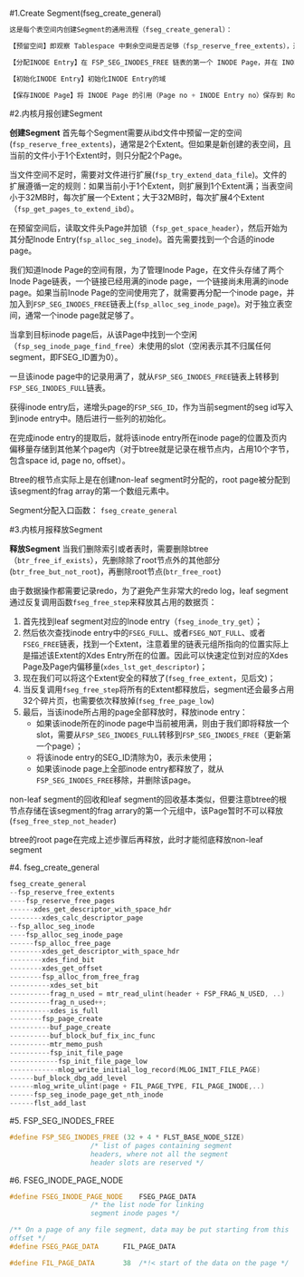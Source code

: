 #1.Create Segment(fseg_create_general)

```cpp
这是每个表空间内创建Segment的通用流程（fseg_create_general）：

【预留空间】即观察 Tablespace 中剩余空间是否足够（fsp_reserve_free_extents），通常是 2 Extent（如果*.ibd小于1个Extent，预留2 Page）

【分配INODE Entry】在 FSP_SEG_INODES_FREE 链表的第一个 INODE Page，并在 INODE Page 中寻找未使用的 INODE Entry（FSED_ID == 0）

【初始化INODE Entry】初始化INODE Entry的域

【保存INODE Page】将 INODE Page 的引用（Page no + INODE Entry no）保存到 Root Page 内（PAGE_BTR_SEG_LEAF / PAGE_BTR_SEG_TOP）
```

#2.内核月报创建Segment

**创建Segment** 首先每个Segment需要从ibd文件中预留一定的空间(`fsp_reserve_free_extents`)，通常是2个Extent。但如果是新创建的表空间，且当前的文件小于1个Extent时，则只分配2个Page。

当文件空间不足时，需要对文件进行扩展(`fsp_try_extend_data_file`)。文件的扩展遵循一定的规则：如果当前小于1个Extent，则扩展到1个Extent满；当表空间小于32MB时，每次扩展一个Extent；大于32MB时，每次扩展4个Extent（`fsp_get_pages_to_extend_ibd`）。

在预留空间后，读取文件头Page并加锁（`fsp_get_space_header`），然后开始为其分配Inode Entry(`fsp_alloc_seg_inode`)。首先需要找到一个合适的inode page。

我们知道Inode Page的空间有限，为了管理Inode Page，在文件头存储了两个Inode Page链表，一个链接已经用满的inode page，一个链接尚未用满的inode page。如果当前Inode Page的空间使用完了，就需要再分配一个inode page，并加入到`FSP_SEG_INODES_FREE`链表上(`fsp_alloc_seg_inode_page`)。对于独立表空间，通常一个inode page就足够了。

当拿到目标inode page后，从该Page中找到一个空闲（`fsp_seg_inode_page_find_free`）未使用的slot（空闲表示其不归属任何segment，即FSEG\_ID置为0）。

一旦该inode page中的记录用满了，就从`FSP_SEG_INODES_FREE`链表上转移到`FSP_SEG_INODES_FULL`链表。

获得inode entry后，递增头page的`FSP_SEG_ID`，作为当前segment的seg id写入到inode entry中。随后进行一些列的初始化。

在完成inode entry的提取后，就将该inode entry所在inode page的位置及页内偏移量存储到其他某个page内（对于btree就是记录在根节点内，占用10个字节，包含space id, page no, offset）。

Btree的根节点实际上是在创建non-leaf segment时分配的，root page被分配到该segment的frag array的第一个数组元素中。

Segment分配入口函数： `fseg_create_general`

#3.内核月报释放Segment

**释放Segment** 当我们删除索引或者表时，需要删除btree（`btr_free_if_exists`），先删除除了root节点外的其他部分(`btr_free_but_not_root`)，再删除root节点(`btr_free_root`)

由于数据操作都需要记录redo，为了避免产生非常大的redo log，leaf segment通过反复调用函数`fseg_free_step`来释放其占用的数据页：

1.  首先找到leaf segment对应的Inode entry（`fseg_inode_try_get`）；
2.  然后依次查找inode entry中的`FSEG_FULL`、或者`FSEG_NOT_FULL`、或者`FSEG_FREE`链表，找到一个Extent，注意着里的链表元组所指向的位置实际上是描述该Extent的Xdes Entry所在的位置。因此可以快速定位到对应的Xdes Page及Page内偏移量(`xdes_lst_get_descriptor`)；
3.  现在我们可以将这个Extent安全的释放了(`fseg_free_extent`，见后文)；
4.  当反复调用`fseg_free_step`将所有的Extent都释放后，segment还会最多占用32个碎片页，也需要依次释放掉(`fseg_free_page_low`)
5.  最后，当该inode所占用的page全部释放时，释放inode entry：
    *   如果该inode所在的inode page中当前被用满，则由于我们即将释放一个slot，需要从`FSP_SEG_INODES_FULL`转移到`FSP_SEG_INODES_FREE`（更新第一个page）；
    *   将该inode entry的SEG\_ID清除为0，表示未使用；
    *   如果该inode page上全部inode entry都释放了，就从`FSP_SEG_INODES_FREE`移除，并删除该page。

non-leaf segment的回收和leaf segment的回收基本类似，但要注意btree的根节点存储在该segment的frag arrary的第一个元组中，该Page暂时不可以释放(`fseg_free_step_not_header`)

btree的root page在完成上述步骤后再释放，此时才能彻底释放non-leaf segment


#4. fseg_create_general

```cpp
fseg_create_general
--fsp_reserve_free_extents
----fsp_reserve_free_pages
------xdes_get_descriptor_with_space_hdr
--------xdes_calc_descriptor_page
--fsp_alloc_seg_inode
----fsp_alloc_seg_inode_page
------fsp_alloc_free_page
--------xdes_get_descriptor_with_space_hdr
--------xdes_find_bit
--------xdes_get_offset
--------fsp_alloc_from_free_frag
----------xdes_set_bit
----------frag_n_used = mtr_read_ulint(header + FSP_FRAG_N_USED, ..)
----------frag_n_used++;
----------xdes_is_full
--------fsp_page_create
----------buf_page_create
----------buf_block_buf_fix_inc_func
----------mtr_memo_push
----------fsp_init_file_page
------------fsp_init_file_page_low
------------mlog_write_initial_log_record(MLOG_INIT_FILE_PAGE)
------buf_block_dbg_add_level
------mlog_write_ulint(page + FIL_PAGE_TYPE, FIL_PAGE_INODE,..)
------fsp_seg_inode_page_get_nth_inode
------flst_add_last
```

#5. FSP_SEG_INODES_FREE

```cpp
#define FSP_SEG_INODES_FREE (32 + 4 * FLST_BASE_NODE_SIZE)
                    /* list of pages containing segment
                    headers, where not all the segment
                    header slots are reserved */
```

#6. FSEG_INODE_PAGE_NODE

```cpp
#define FSEG_INODE_PAGE_NODE    FSEG_PAGE_DATA
                    /* the list node for linking
                    segment inode pages */

/** On a page of any file segment, data may be put starting from this
offset */
#define FSEG_PAGE_DATA      FIL_PAGE_DATA

#define FIL_PAGE_DATA       38  /*!< start of the data on the page */                    
```